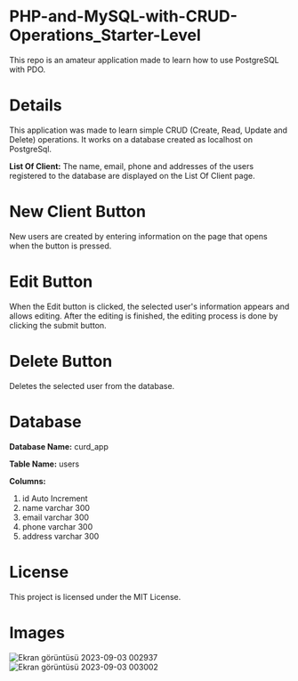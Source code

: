 # PHP-and-MySQL-with-CRUD-Operations_Starter-Level
This repo is an amateur application made to learn how to use PostgreSQL with PDO.

# Details
This application was made to learn simple CRUD (Create, Read, Update and Delete) operations. It works on a database created as localhost on PostgreSql.

**List Of Client:** The name, email, phone and addresses of the users registered to the database are displayed on the List Of Client page.

# New Client Button
New users are created by entering information on the page that opens when the button is pressed.

# Edit Button
When the Edit button is clicked, the selected user's information appears and allows editing. After the editing is finished, the editing process is done by clicking the submit button.

# Delete Button
Deletes the selected user from the database.

# Database

**Database Name:** curd_app

**Table Name:** users

**Columns:**
1. id Auto Increment
2. name varchar 300
3. email varchar 300
4. phone varchar 300
5. address varchar 300

# License
This project is licensed under the MIT License.

# Images
![Ekran görüntüsü 2023-09-03 002937](https://github.com/omerkilic-0/CURD-APP-Beginner-using-PostgreSQL-PDO--with-PHP/assets/123635257/eb0abdce-3c2a-46df-958d-95eb4dc200e7)
![Ekran görüntüsü 2023-09-03 003002](https://github.com/omerkilic-0/CURD-APP-Beginner-using-PostgreSQL-PDO--with-PHP/assets/123635257/a6c15104-517c-4783-933b-7bc2657a474c)
